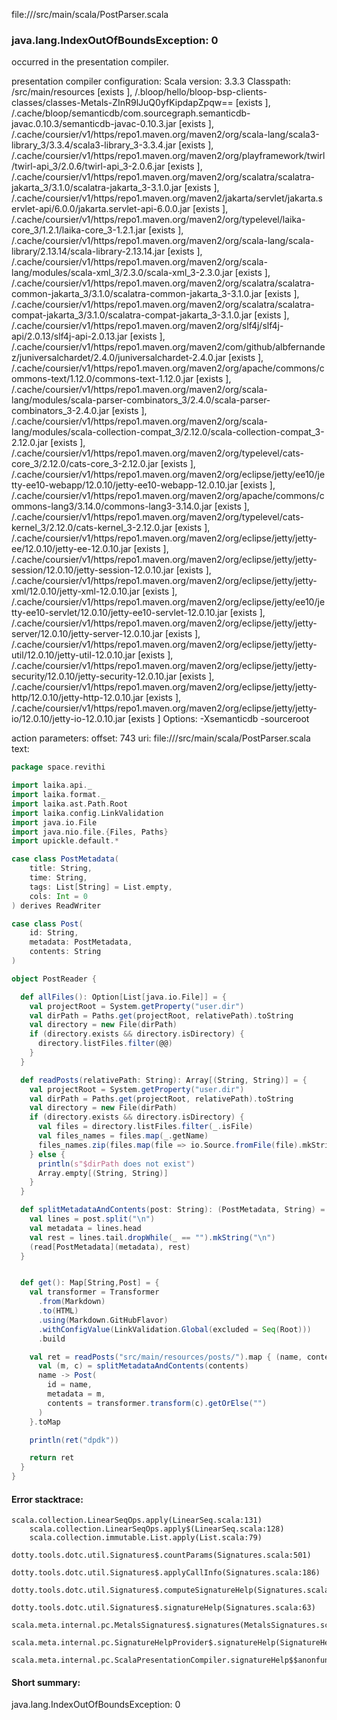 file://<WORKSPACE>/src/main/scala/PostParser.scala
### java.lang.IndexOutOfBoundsException: 0

occurred in the presentation compiler.

presentation compiler configuration:
Scala version: 3.3.3
Classpath:
<WORKSPACE>/src/main/resources [exists ], <WORKSPACE>/.bloop/hello/bloop-bsp-clients-classes/classes-Metals-ZInR9lJuQ0yfKipdapZpqw== [exists ], <HOME>/.cache/bloop/semanticdb/com.sourcegraph.semanticdb-javac.0.10.3/semanticdb-javac-0.10.3.jar [exists ], <HOME>/.cache/coursier/v1/https/repo1.maven.org/maven2/org/scala-lang/scala3-library_3/3.3.4/scala3-library_3-3.3.4.jar [exists ], <HOME>/.cache/coursier/v1/https/repo1.maven.org/maven2/org/playframework/twirl/twirl-api_3/2.0.6/twirl-api_3-2.0.6.jar [exists ], <HOME>/.cache/coursier/v1/https/repo1.maven.org/maven2/org/scalatra/scalatra-jakarta_3/3.1.0/scalatra-jakarta_3-3.1.0.jar [exists ], <HOME>/.cache/coursier/v1/https/repo1.maven.org/maven2/jakarta/servlet/jakarta.servlet-api/6.0.0/jakarta.servlet-api-6.0.0.jar [exists ], <HOME>/.cache/coursier/v1/https/repo1.maven.org/maven2/org/typelevel/laika-core_3/1.2.1/laika-core_3-1.2.1.jar [exists ], <HOME>/.cache/coursier/v1/https/repo1.maven.org/maven2/org/scala-lang/scala-library/2.13.14/scala-library-2.13.14.jar [exists ], <HOME>/.cache/coursier/v1/https/repo1.maven.org/maven2/org/scala-lang/modules/scala-xml_3/2.3.0/scala-xml_3-2.3.0.jar [exists ], <HOME>/.cache/coursier/v1/https/repo1.maven.org/maven2/org/scalatra/scalatra-common-jakarta_3/3.1.0/scalatra-common-jakarta_3-3.1.0.jar [exists ], <HOME>/.cache/coursier/v1/https/repo1.maven.org/maven2/org/scalatra/scalatra-compat-jakarta_3/3.1.0/scalatra-compat-jakarta_3-3.1.0.jar [exists ], <HOME>/.cache/coursier/v1/https/repo1.maven.org/maven2/org/slf4j/slf4j-api/2.0.13/slf4j-api-2.0.13.jar [exists ], <HOME>/.cache/coursier/v1/https/repo1.maven.org/maven2/com/github/albfernandez/juniversalchardet/2.4.0/juniversalchardet-2.4.0.jar [exists ], <HOME>/.cache/coursier/v1/https/repo1.maven.org/maven2/org/apache/commons/commons-text/1.12.0/commons-text-1.12.0.jar [exists ], <HOME>/.cache/coursier/v1/https/repo1.maven.org/maven2/org/scala-lang/modules/scala-parser-combinators_3/2.4.0/scala-parser-combinators_3-2.4.0.jar [exists ], <HOME>/.cache/coursier/v1/https/repo1.maven.org/maven2/org/scala-lang/modules/scala-collection-compat_3/2.12.0/scala-collection-compat_3-2.12.0.jar [exists ], <HOME>/.cache/coursier/v1/https/repo1.maven.org/maven2/org/typelevel/cats-core_3/2.12.0/cats-core_3-2.12.0.jar [exists ], <HOME>/.cache/coursier/v1/https/repo1.maven.org/maven2/org/eclipse/jetty/ee10/jetty-ee10-webapp/12.0.10/jetty-ee10-webapp-12.0.10.jar [exists ], <HOME>/.cache/coursier/v1/https/repo1.maven.org/maven2/org/apache/commons/commons-lang3/3.14.0/commons-lang3-3.14.0.jar [exists ], <HOME>/.cache/coursier/v1/https/repo1.maven.org/maven2/org/typelevel/cats-kernel_3/2.12.0/cats-kernel_3-2.12.0.jar [exists ], <HOME>/.cache/coursier/v1/https/repo1.maven.org/maven2/org/eclipse/jetty/jetty-ee/12.0.10/jetty-ee-12.0.10.jar [exists ], <HOME>/.cache/coursier/v1/https/repo1.maven.org/maven2/org/eclipse/jetty/jetty-session/12.0.10/jetty-session-12.0.10.jar [exists ], <HOME>/.cache/coursier/v1/https/repo1.maven.org/maven2/org/eclipse/jetty/jetty-xml/12.0.10/jetty-xml-12.0.10.jar [exists ], <HOME>/.cache/coursier/v1/https/repo1.maven.org/maven2/org/eclipse/jetty/ee10/jetty-ee10-servlet/12.0.10/jetty-ee10-servlet-12.0.10.jar [exists ], <HOME>/.cache/coursier/v1/https/repo1.maven.org/maven2/org/eclipse/jetty/jetty-server/12.0.10/jetty-server-12.0.10.jar [exists ], <HOME>/.cache/coursier/v1/https/repo1.maven.org/maven2/org/eclipse/jetty/jetty-util/12.0.10/jetty-util-12.0.10.jar [exists ], <HOME>/.cache/coursier/v1/https/repo1.maven.org/maven2/org/eclipse/jetty/jetty-security/12.0.10/jetty-security-12.0.10.jar [exists ], <HOME>/.cache/coursier/v1/https/repo1.maven.org/maven2/org/eclipse/jetty/jetty-http/12.0.10/jetty-http-12.0.10.jar [exists ], <HOME>/.cache/coursier/v1/https/repo1.maven.org/maven2/org/eclipse/jetty/jetty-io/12.0.10/jetty-io-12.0.10.jar [exists ]
Options:
-Xsemanticdb -sourceroot <WORKSPACE>


action parameters:
offset: 743
uri: file://<WORKSPACE>/src/main/scala/PostParser.scala
text:
```scala
package space.revithi

import laika.api._
import laika.format._
import laika.ast.Path.Root
import laika.config.LinkValidation
import java.io.File
import java.nio.file.{Files, Paths}
import upickle.default.*

case class PostMetadata(
    title: String,
    time: String,
    tags: List[String] = List.empty,
    cols: Int = 0
) derives ReadWriter

case class Post(
    id: String,
    metadata: PostMetadata,
    contents: String
)

object PostReader {

  def allFiles(): Option[List[java.io.File]] = {
    val projectRoot = System.getProperty("user.dir")
    val dirPath = Paths.get(projectRoot, relativePath).toString
    val directory = new File(dirPath)
    if (directory.exists && directory.isDirectory) {
      directory.listFiles.filter(@@)
    }
  }

  def readPosts(relativePath: String): Array[(String, String)] = {
    val projectRoot = System.getProperty("user.dir")
    val dirPath = Paths.get(projectRoot, relativePath).toString
    val directory = new File(dirPath)
    if (directory.exists && directory.isDirectory) {
      val files = directory.listFiles.filter(_.isFile)
      val files_names = files.map(_.getName)
      files_names.zip(files.map(file => io.Source.fromFile(file).mkString))
    } else {
      println(s"$dirPath does not exist")
      Array.empty[(String, String)]
    }
  }

  def splitMetadataAndContents(post: String): (PostMetadata, String) = {
    val lines = post.split("\n")
    val metadata = lines.head
    val rest = lines.tail.dropWhile(_ == "").mkString("\n")
    (read[PostMetadata](metadata), rest)
  }


  def get(): Map[String,Post] = {
    val transformer = Transformer
      .from(Markdown)
      .to(HTML)
      .using(Markdown.GitHubFlavor)
      .withConfigValue(LinkValidation.Global(excluded = Seq(Root)))
      .build

    val ret = readPosts("src/main/resources/posts/").map { (name, contents) =>
      val (m, c) = splitMetadataAndContents(contents)
      name -> Post(
        id = name,
        metadata = m,
        contents = transformer.transform(c).getOrElse("")
      )
    }.toMap

    println(ret("dpdk"))

    return ret
  }
}

```



#### Error stacktrace:

```
scala.collection.LinearSeqOps.apply(LinearSeq.scala:131)
	scala.collection.LinearSeqOps.apply$(LinearSeq.scala:128)
	scala.collection.immutable.List.apply(List.scala:79)
	dotty.tools.dotc.util.Signatures$.countParams(Signatures.scala:501)
	dotty.tools.dotc.util.Signatures$.applyCallInfo(Signatures.scala:186)
	dotty.tools.dotc.util.Signatures$.computeSignatureHelp(Signatures.scala:94)
	dotty.tools.dotc.util.Signatures$.signatureHelp(Signatures.scala:63)
	scala.meta.internal.pc.MetalsSignatures$.signatures(MetalsSignatures.scala:17)
	scala.meta.internal.pc.SignatureHelpProvider$.signatureHelp(SignatureHelpProvider.scala:51)
	scala.meta.internal.pc.ScalaPresentationCompiler.signatureHelp$$anonfun$1(ScalaPresentationCompiler.scala:436)
```
#### Short summary: 

java.lang.IndexOutOfBoundsException: 0